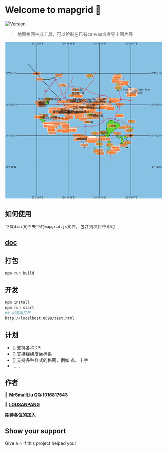 # Welcome to mapgrid 👋
![Version](https://img.shields.io/badge/version-1.0.0-blue.svg?cacheSeconds=2592000)

> 地图格网生成工具，可以绘制在已有canvas或者导出图片等

![grid](./examples/png/grid.png)
## 如何使用

下载`dist`文件夹下的`mapgrid.js`文件，包含到项目中即可

## [doc](https://github.com/geocompass/mapgrid/out/index.html)
## 打包

```sh
npm run build
```

## 开发

```sh
npm install
npm run start
## 浏览器打开 
http://localhost:8099/test.html
```
## 计划

- [] 支持各种DPI
- [] 支持经纬度坐标系
- [] 支持多种样式的格网，例如 点、十字
- ……
## 作者

👤 **[MrSmallLiu](https://github.com/MrSmallLiu) QQ:1016817543**

👤 **[LOUSANPANG](https://github.com/LOUSANPANG)**

**期待各位的加入**

## Show your support

Give a ⭐️ if this project helped you!



